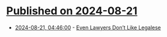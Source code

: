 # [Published on 2024-08-21](index.md)

* [2024-08-21, 04:46:00](https://soylentnews.org/article.pl?sid=24/08/19/2134246&from=rss) - [Even Lawyers Don’t Like Legalese](https://soylentnews.org/article.pl?sid=24/08/19/2134246&from=rss)
